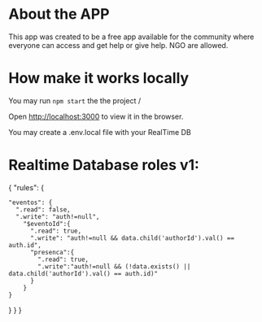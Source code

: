 # About the APP
This app was created to be a free app available for the community where everyone can access and get help or give help.
NGO are allowed.

# How make it works locally
You may run `npm start` the the project /

Open [http://localhost:3000](http://localhost:3000) to view it in the browser.

You may create a .env.local file with your RealTime DB



# Realtime Database roles v1:
{
  "rules": {
    
    "eventos": {
      ".read": false,
      ".write": "auth!=null",
        "$eventoId":{
          ".read": true,
          ".write": "auth!=null && data.child('authorId').val() == auth.id",
          "presenca":{
            ".read": true,
            ".write":"auth!=null && (!data.exists() || data.child('authorId').val() == auth.id)"
          }
        }
    }
  }
}
}